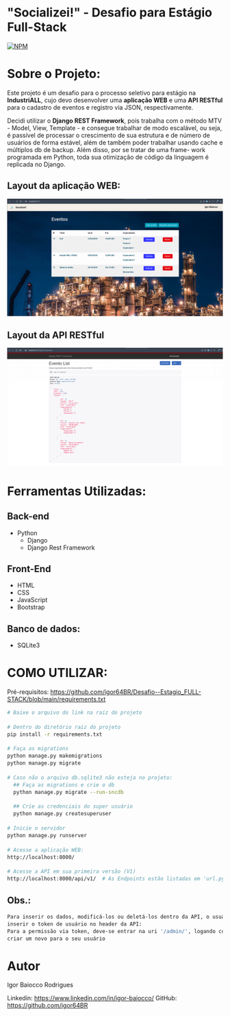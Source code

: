 # "Socializei!" - Desafio para Estágio Full-Stack
[![NPM](https://img.shields.io/npm/l/react)](https://github.com/igor64BR/Desafio--Estagio_FULL-STACK/blob/main/LICENSE) 

# Sobre o Projeto:

Este projeto é um desafio para o processo seletivo para estágio na **IndustriALL**, cujo devo desenvolver uma **aplicação WEB**
e uma **API RESTful** para o cadastro de eventos e registro via JSON, respectivamente. 

Decidi utilizar o **Django REST Framework**, pois trabalha com o método MTV - Model, View, Template - e consegue trabalhar 
de modo escalável, ou seja, é passível de processar o crescimento de sua estrutura e de número de usuários de forma 
estável, além de também poder trabalhar usando cache e múltiplos db de backup. Além disso, por se tratar de uma frame-
work programada em Python, toda sua otimização de código da linguagem é replicada no Django.

## Layout da aplicação WEB:
![WEB](https://github.com/igor64BR/Desafio--Estagio_FULL-STACK/blob/main/assets/Screenshot%20from%202021-09-11%2023-01-30.png) 

## Layout da API RESTful
![API REST](https://github.com/igor64BR/Desafio--Estagio_FULL-STACK/blob/main/assets/Screenshot%20from%202021-09-11%2023-02-38.png)

# Ferramentas Utilizadas:

## Back-end
- Python
    - Django
    - Django Rest Framework

## Front-End
- HTML
- CSS
- JavaScript
- Bootstrap

## Banco de dados:
- SQLite3


# COMO UTILIZAR:
Pré-requisitos: https://github.com/igor64BR/Desafio--Estagio_FULL-STACK/blob/main/requirements.txt

```bash
# Baixe o arquivo do link na raiz do projeto

# Dentro do diretório raiz do projeto
pip install -r requirements.txt

# Faça as migrations
python manage.py makemigrations
python manage.py migrate

# Caso não o arquivo db.sqlite3 não esteja no projeto:
  ## Faça as migrations e crie o db
  python manage.py migrate --run-sncdb

  ## Crie as credenciais do super usuário
  python manage.py createsuperuser

# Inicie o servidor
python manage.py runserver

# Acesse a aplicação WEB:
http://localhost:8000/

# Acesse a API em sua primeira versão (V1)
http://localhost:8000/api/v1/  # As Endpoints estão listadas em 'url.py' no diretório 'socializei'
```

## Obs.:
```bash
Para inserir os dados, modificá-los ou deletá-los dentro da API, o usuário deve estar logado na área de administração ou
inserir o token de usuário no header da API:
Para a permissão via token, deve-se entrar na uri '/admin/', logando com o super usuário criado e, na seção de token, 
criar um novo para o seu usuário 
```

# Autor

Igor Baiocco Rodrigues

Linkedin: https://www.linkedin.com/in/igor-baiocco/
GitHub: https://github.com/igor64BR
